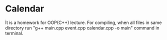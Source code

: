# Calendar
İt is a homework for OOP(C++) lecture.
For compiling, when all files in same directory run "g++ main.cpp event.cpp calendar.cpp -o main" command in terminal.
